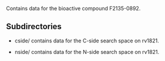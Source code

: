 Contains data for the bioactive compound F2135-0892.

## Subdirectories

- cside/ contains data for the C-side search space on rv1821.

- nside/ contains data for the N-side search space on rv1821.

